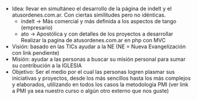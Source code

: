 - Idea: llevar en simultáneo el desarrollo de la página de indelt y el atusordenes.com.ar. Con ciertas similitudes pero no idénticas.
	- indelt ->  Más comercial y más definida a los aspectos de  tango (empresario)
	- ato -> Apostólica  y con detalles de los proyectos a desarrollar
	  Realizar la pagina de atusordenes.com.ar en php con MVC
- Visión: basado en las TICs ayudar a la NE (NE = Nueva Evangelización con link pendiente)
- Misión: ayudar a las personas a buscar su misión personal para sumar su contribución a la IGLESIA
- Objetivo: Ser el medio por el cual las personas logren plasmar sus iniciativas y proyectos, desde los más sencillos hasta los más complejos y elaborados, utilizando en todos los casos la metodología PMI (ver link a PMI ya sea nuestro curso o algún otro externo que nos guste)